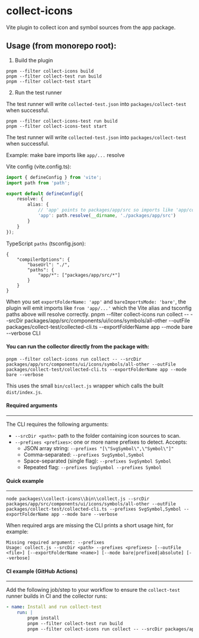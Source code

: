 # collect-icons

Vite plugin to collect icon and symbol sources from the app package.

## Usage (from monorepo root):

1. Build the plugin

```
pnpm --filter collect-icons build
pnpm --filter collect-test run build
pnpm --filter collect-test start
```
2. Run the test runner

The test runner will write `collected-test.json` into `packages/collect-test` when successful.
```
pnpm --filter collect-icons-test run build
pnpm --filter collect-icons-test start
```

The test runner will write `collected-test.json` into `packages/collect-test` when successful.

Example: make bare imports like `app/...` resolve

Vite config (vite.config.ts):

```ts
import { defineConfig } from 'vite';
import path from 'path';

export default defineConfig({
	resolve: {
		alias: {
			// 'app' points to packages/app/src so imports like 'app/components/..' work
			'app': path.resolve(__dirname, './packages/app/src')
		}
	}
});
```

TypeScript `paths` (tsconfig.json):

```jsonc
{
	"compilerOptions": {
		"baseUrl": "./",
		"paths": {
			"app/*": ["packages/app/src/*"]
		}
	}
}
```

When you set `exportFolderName: 'app'` and `bareImportsMode: 'bare'`, the plugin will emit imports like `from 'app/...'` which the Vite alias and tsconfig paths above will resolve correctly.
pnpm --filter collect-icons run collect -- --srcDir packages/app/src/components/ui/icons/symbols/all-other --outFile packages/collect-test/collected-cli.ts --exportFolderName app --mode bare --verbose
CLI

#### You can run the collector directly from the package with:

```
pnpm --filter collect-icons run collect -- --srcDir packages/app/src/components/ui/icons/symbols/all-other --outFile packages/collect-test/collected-cli.ts --exportFolderName app --mode bare --verbose
```

This uses the small `bin/collect.js` wrapper which calls the built `dist/index.js`.

#### Required arguments
------------------
The CLI requires the following arguments:

- `--srcDir <path>`: path to the folder containing icon sources to scan.
- `--prefixes <prefixes>`: one or more name prefixes to detect. Accepts:
	- JSON array string: `--prefixes "[\"SvgSymbol\",\"Symbol\"]"`
	- Comma-separated: `--prefixes SvgSymbol,Symbol`
	- Space-separated (single flag): `--prefixes SvgSymbol Symbol`
	- Repeated flag: `--prefixes SvgSymbol --prefixes Symbol`

#### Quick example
-------------

```
node packages\\collect-icons\\bin\\collect.js --srcDir packages/app/src/components/ui/icons/symbols/all-other --outFile packages/collect-test/collected-cli.ts --prefixes SvgSymbol,Symbol --exportFolderName app --mode bare --verbose
```

When required args are missing the CLI prints a short usage hint, for example:

```
Missing required argument: --prefixes
Usage: collect.js --srcDir <path> --prefixes <prefixes> [--outFile <file>] [--exportFolderName <name>] [--mode bare|prefixed|absolute] [--verbose]
```

#### CI example (GitHub Actions)
--------------------------------
Add the following job/step to your workflow to ensure the `collect-test` runner builds in CI and the collector runs:

```yaml
- name: Install and run collect-test
	run: |
		pnpm install
		pnpm --filter collect-test run build
		pnpm --filter collect-icons run collect -- --srcDir packages/app/src/components/ui/icons/symbols/all-other --outFile packages/collect-test/collected-cli-ci.ts --exportFolderName app --mode bare --verbose --recursive
```
